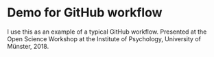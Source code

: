# Demo for GitHub workflow
I use this as an example of a typical GitHub workflow. Presented at the Open Science Workshop at the Institute of Psychology, University of Münster, 2018.
